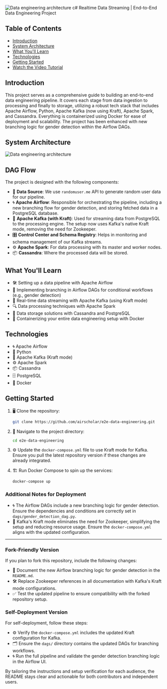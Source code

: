 ![Data engineering architecture c](https://github.com/user-attachments/assets/72a6f6ca-4d4e-4058-a903-1f98e5261f94)# Realtime Data Streaming | End-to-End Data Engineering Project

## Table of Contents
- [Introduction](#introduction)
- [System Architecture](#system-architecture)
- [What You'll Learn](#what-youll-learn)
- [Technologies](#technologies)
- [Getting Started](#getting-started)
- [Watch the Video Tutorial](#watch-the-video-tutorial)

## Introduction

This project serves as a comprehensive guide to building an end-to-end data engineering pipeline. It covers each stage from data ingestion to processing and finally to storage, utilizing a robust tech stack that includes Apache Airflow, Python, Apache Kafka (now using Kraft), Apache Spark, and Cassandra. Everything is containerized using Docker for ease of deployment and scalability. The project has been enhanced with new branching logic for gender detection within the Airflow DAGs.

## System Architecture

![Data engineering architecture](https://github.com/user-attachments/assets/9e3078a0-ff03-4dbb-8ed4-7b6e5beed2e0)

## DAG Flow



The project is designed with the following components:

- 📄 **Data Source**: We use `randomuser.me` API to generate random user data for our pipeline.
- 🌀 **Apache Airflow**: Responsible for orchestrating the pipeline, including a new branching flow for gender detection, and storing fetched data in a PostgreSQL database.
- 🚀 **Apache Kafka (with Kraft)**: Used for streaming data from PostgreSQL to the processing engine. The setup now uses Kafka's native Kraft mode, removing the need for Zookeeper.
- 🎛️ **Control Center and Schema Registry**: Helps in monitoring and schema management of our Kafka streams.
- ⚙️ **Apache Spark**: For data processing with its master and worker nodes.
- 📦 **Cassandra**: Where the processed data will be stored.

## What You'll Learn

- 🛠️ Setting up a data pipeline with Apache Airflow
- 🌟 Implementing branching in Airflow DAGs for conditional workflows (e.g., gender detection)
- 📡 Real-time data streaming with Apache Kafka (using Kraft mode)
- 🔍 Data processing techniques with Apache Spark
- 💾 Data storage solutions with Cassandra and PostgreSQL
- 🐳 Containerizing your entire data engineering setup with Docker

## Technologies

- 🌀 Apache Airflow
- 🐍 Python
- 🚀 Apache Kafka (Kraft mode)
- ⚙️ Apache Spark
- 📦 Cassandra
- 🗄️ PostgreSQL
- 🐳 Docker

## Getting Started

1. 🖥️ Clone the repository:
    ```bash
    git clone https://github.com/airscholar/e2e-data-engineering.git
    ```

2. 📂 Navigate to the project directory:
    ```bash
    cd e2e-data-engineering
    ```

3. ⚙️ Update the `docker-compose.yml` file to use Kraft mode for Kafka. Ensure you pull the latest repository version if these changes are already integrated.

4. 🏗️ Run Docker Compose to spin up the services:
    ```bash
    docker-compose up
    ```

### Additional Notes for Deployment
- 🌀 The Airflow DAGs include a new branching logic for gender detection. Ensure the dependencies and conditions are correctly set in `dags/gender_detection_dag.py`.
- 🚀 Kafka's Kraft mode eliminates the need for Zookeeper, simplifying the setup and reducing resource usage. Ensure the `docker-compose.yml` aligns with the updated configuration.

---

### Fork-Friendly Version

If you plan to fork this repository, include the following changes:

- 📄 Document the new Airflow branching logic for gender detection in the `README.md`.
- 🛠️ Replace Zookeeper references in all documentation with Kafka's Kraft mode configurations.
- ✅ Test the updated pipeline to ensure compatibility with the forked repository setup.

### Self-Deployment Version

For self-deployment, follow these steps:

- ⚙️ Verify the `docker-compose.yml` includes the updated Kraft configuration for Kafka.
- 🗂️ Ensure the `dags/` directory contains the updated DAGs for branching workflows.
- 🌀 Run the full pipeline and validate the gender detection branching logic in the Airflow UI.

By tailoring the instructions and setup verification for each audience, the README stays clear and actionable for both contributors and independent users.


